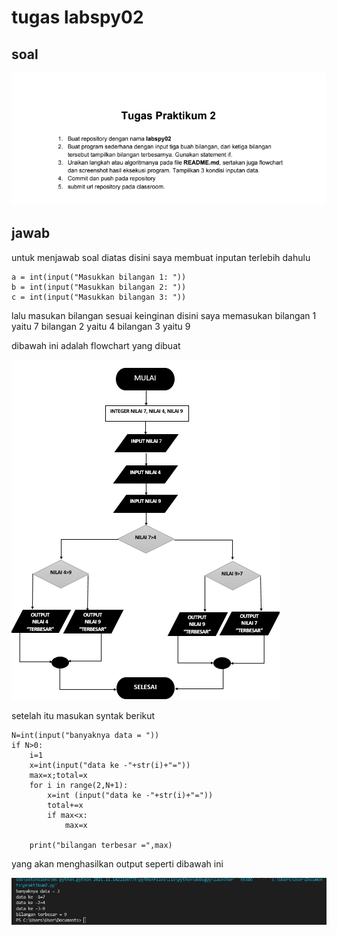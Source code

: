 # tugas labspy02
## soal 

![img](gambar/soal.png)

## jawab
untuk menjawab soal diatas disini saya membuat inputan terlebih dahulu

    a = int(input("Masukkan bilangan 1: "))
    b = int(input("Masukkan bilangan 2: "))
    c = int(input("Masukkan bilangan 3: "))

lalu masukan bilangan sesuai keinginan 
disini saya memasukan bilangan 1 yaitu 7 bilangan 2 yaitu 4 bilangan 3 yaitu 9

dibawah ini adalah flowchart yang dibuat

![img](gambar/flowchart.png)

setelah itu masukan syntak berikut 

    N=int(input("banyaknya data = "))
    if N>0:
        i=1
        x=int(input("data ke -"+str(i)+"="))
        max=x;total=x
        for i in range(2,N+1):
            x=int (input("data ke -"+str(i)+"="))
            total+=x
            if max<x:
                max=x

        print("bilangan terbesar =",max)

yang akan menghasilkan output seperti dibawah ini 

![img](gambar/output.png)

